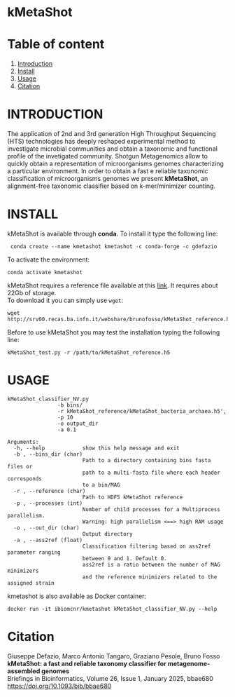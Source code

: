 kMetaShot
=========

# Table of content
1. [Introduction](#introduction)  
2. [Install](#install)  
3. [Usage](#usage) 
4. [Citation](#citation)


# INTRODUCTION
The application of 2nd and 3rd generation High Throughput Sequencing (HTS) technologies has deeply reshaped experimental method to investigate microbial communities and obtain a taxonomic and functional profile of the invetigated community. Shotgun Metagenomics allow to quickly obtain a representation of microorganisms genomes characterizing a particular environment. 
In order to obtain a fast e reliable taxonomic classification of microorganisms genomes we present **kMetaShot**, an alignment-free taxonomic classifier based on k-mer/minimizer counting.

# INSTALL
kMetaShot is available through **conda**. To install it type the following line:  
```
 conda create --name kmetashot kmetashot -c conda-forge -c gdefazio
```
To activate the environment:
```
conda activate kmetashot
```

kMetaShot requires a reference file available at this [link](http://srv00.recas.ba.infn.it/webshare/brunofosso/kMetaShot_reference.h5). It requires about 22Gb of storage.  
To download it you can simply use `wget`:
```
wget http://srv00.recas.ba.infn.it/webshare/brunofosso/kMetaShot_reference.h5
```
Before to use kMetaShot you may test the installation typing the following line:

```
kMetaShot_test.py -r /path/to/kMetaShot_reference.h5
```
# USAGE
```
kMetaShot_classifier_NV.py 
                -b bins/
                -r kMetaShot_reference/kMetaShot_bacteria_archaea.h5',
                -p 10
                -o output_dir
                -a 0.1
                
Arguments:
  -h, --help            show this help message and exit
  -b , --bins_dir (char)
                        Path to a directory containing bins fasta files or 
                        path to a multi-fasta file where each header corresponds
                        to a bin/MAG
  -r , --reference (char)
                        Path to HDF5 kMetaShot reference
  -p , --processes (int)
                        Number of child processes for a Multiprocess parallelism. 
                        Warning: high parallelism <==> high RAM usage
  -o , --out_dir (char)
                        Output directory
  -a , --ass2ref (float)
                        Classification filtering based on ass2ref parameter ranging
                        between 0 and 1. Default 0. 
                        ass2ref is a ratio between the number of MAG minimizers
                        and the reference minimizers related to the assigned strain
```

kmetashot is also available as Docker container:

```
docker run -it ibiomcnr/kmetashot kMetaShot_classifier_NV.py --help 

```

# Citation
Giuseppe Defazio, Marco Antonio Tangaro, Graziano Pesole, Bruno Fosso</br>
**kMetaShot: a fast and reliable taxonomy classifier for metagenome-assembled genomes**</br>
Briefings in Bioinformatics, Volume 26, Issue 1, January 2025, bbae680</br>
https://doi.org/10.1093/bib/bbae680